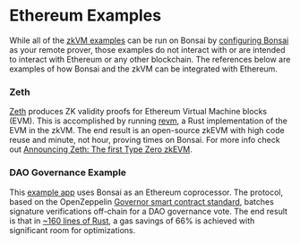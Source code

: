 # Ethereum Examples

While all of the [zkVM examples][zkvm-examples] can be run on Bonsai by [configuring Bonsai][remote-proving] as your remote prover, those examples do not interact with or are intended to interact with Ethereum or any other blockchain. The references below are examples of how Bonsai and the zkVM can be integrated with Ethereum.

### Zeth

[Zeth][zeth-repo] produces ZK validity proofs for Ethereum Virtual Machine blocks (EVM). This is accomplished by running [revm], a Rust implementation of the EVM in the zkVM. The end result is an open-source zkEVM with high code reuse and minute, not hour, proving times on Bonsai. For more info check out [Announcing Zeth: The first Type Zero zkEVM][zeth-article].

### DAO Governance Example

This [example app][governance-example] uses Bonsai as an Ethereum coprocessor. The protocol, based on the OpenZeppelin [Governor smart contract standard], batches signature verifications off-chain for a DAO governance vote. The end result is that in [~160 lines of Rust][signature-aggregation], a gas savings of 66% is achieved with significant room for optimizations.


[zkvm-examples]: /api/zkvm/examples
[remote-proving]: /api/zkvm/quickstart#remote-proving
[zeth-repo]: https://github.com/risc0/zeth
[revm]: https://crates.io/crates/revm
[zeth-article]: https://www.risczero.com/news/zeth-release
[governance-example]: https://github.com/risc0/risc0/tree/release-0.18/bonsai/examples/governance
[Governor smart contract standard]: https://docs.openzeppelin.com/contracts/4.x/api/governance
[signature-aggregation]: https://github.com/risc0/risc0/blob/release-0.18/bonsai/examples/governance/methods/guest/src/bin/finalize_votes.rs
[foundry-template]: https://github.com/risc0/bonsai-foundry-template
[eth-relay]: https://github.com/risc0/risc0/tree/release-0.18/bonsai/ethereum-relay

